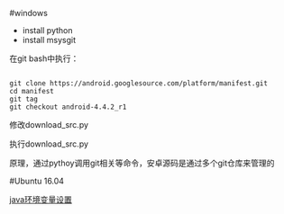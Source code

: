 #windows
* install python
* install msysgit

在git bash中执行：

<pre><code>
git clone https://android.googlesource.com/platform/manifest.git
cd manifest
git tag
git checkout android-4.4.2_r1
</code></pre>
修改download_src.py

执行download_src.py

原理，通过pythoy调用git相关等命令，安卓源码是通过多个git仓库来管理的

#Ubuntu 16.04

[java环境变量设置](http://blog.csdn.net/ameyume/article/details/14452245)
